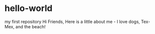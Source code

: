 # hello-world
my first repository
Hi Friends, Here is a little about me - I love dogs, Tex-Mex, and the beach! 
